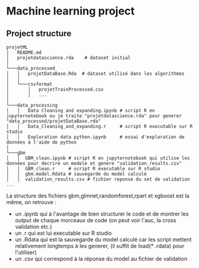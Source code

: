 # Machine learning project

## Project structure

```
projetML
│   README.md
│   projetdatascience.rda    # dataset initial
│
└───data_processed
│   │   projetDataBase.Rda  # dataset utilisé dans les algorithmes
│   │
│   └───csvformat
│       │   projetTrainProcessed.csv
│       │   ...
│   
└───data_processing
│   │   Data Cleaning and expanding.ipynb # script R en jupyternotebook ou je traite "projetdatascience.rda" pour generer "data_processed/projetDataBase.rda"
│   │   Data_Cleaning_and_expanding.r     # script R executable sur R studio
│   │   Exploration data python.ipynb     # essai d'exploration de données à l'aide de python
│
└───gbm
│   │  GBM_clean.ipynb # script R en jupyternotebook qui utilise les données pour decrire un modele et genere "validation_results.csv"
│   │  GBM_clean.r     # script R executable sur R studio
│   │  gbm.model.Rdata # sauvegarde du model calculé
│   │  validation_results.csv # fichier reponse du set de validation
...
```

La structure des fichiers gbm,glmnet,randomforest,rpart et xgboost est la même, on retrouve :
* un .ipynb qui à l'avantage de bien structurer le code et de montrer les output de chaque morceaux de code (on peut voir l'auc, la cross validation etc.)
* un .r qui est lui executable sur R studio
* un .Rdata qui est la sauvegarde du model calculé car les script mettent relativement longtemps à les generer, (il suffit de load(* .rdata) pour l'utiliser)
* un .csv qui correspond à la réponse du model au fichier de validation

